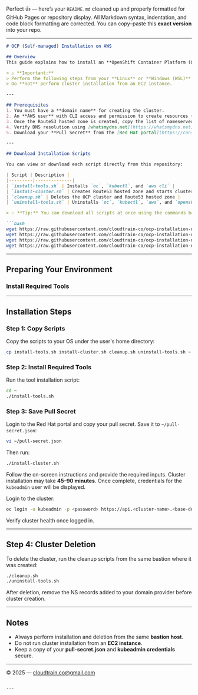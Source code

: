 Perfect 👍 — here’s your `README.md` cleaned up and properly formatted for GitHub Pages or repository display.
All Markdown syntax, indentation, and code block formatting are corrected.
You can copy–paste this **exact version** into your repo.

---

````markdown
# OCP (Self-managed) Installation on AWS

## Overview
This guide explains how to install an **OpenShift Container Platform (OCP)** self-managed cluster on **AWS** using installation scripts.

> ⚠️ **Important:**  
> Perform the following steps from your **Linux** or **Windows (WSL)** laptop.  
> Do **not** perform cluster installation from an EC2 instance.

---

## Prerequisites
1. You must have a **domain name** for creating the cluster.  
2. An **AWS user** with CLI access and permission to create resources (preferably admin rights).  
3. Once the Route53 hosted zone is created, copy the list of nameservers and add an **NS record** to your domain provider’s DNS configuration.  
4. Verify DNS resolution using [whatsmydns.net](https://whatsmydns.net).  
5. Download your **Pull Secret** from the [Red Hat portal](https://console.redhat.com/openshift/downloads).

---

## Download Installation Scripts

You can view or download each script directly from this repository:

| Script | Description |
|---------|--------------|
| `install-tools.sh` | Installs `oc`, `kubectl`, and `aws cli` |
| `install-cluster.sh` | Creates Route53 hosted zone and starts cluster installation |
| `cleanup.sh` | Deletes the OCP cluster and Route53 hosted zone |
| `uninstall-tools.sh` | Uninstalls `oc`, `kubectl`, `aws`, and `openshift-install` binaries |

> 💡 **Tip:** You can download all scripts at once using the commands below:

```bash
wget https://raw.githubusercontent.com/cloudtrain-co/ocp-installation-demo/main/install-tools.sh
wget https://raw.githubusercontent.com/cloudtrain-co/ocp-installation-demo/main/install-cluster.sh
wget https://raw.githubusercontent.com/cloudtrain-co/ocp-installation-demo/main/cleanup.sh
wget https://raw.githubusercontent.com/cloudtrain-co/ocp-installation-demo/main/uninstall-tools.sh
````

---

## Preparing Your Environment

### Install Required Tools



---

## Installation Steps

### Step 1: Copy Scripts

Copy the scripts to your OS under the user's home directory:

```bash
cp install-tools.sh install-cluster.sh cleanup.sh uninstall-tools.sh ~
```

### Step 2: Install Required Tools

Run the tool installation script:

```bash
cd ~
./install-tools.sh
```

### Step 3: Save Pull Secret

Login to the Red Hat portal and copy your pull secret.
Save it to `~/pull-secret.json`:

```bash
vi ~/pull-secret.json
```

Then run:

```bash
./install-cluster.sh
```

Follow the on-screen instructions and provide the required inputs.
Cluster installation may take **45–90 minutes**.
Once complete, credentials for the `kubeadmin` user will be displayed.

Login to the cluster:

```bash
oc login -u kubeadmin -p <password> https://api.<cluster-name>.<base-domain>:6443 --insecure-skip-tls-verify=true
```

Verify cluster health once logged in.

---

## Step 4: Cluster Deletion

To delete the cluster, run the cleanup scripts from the same bastion where it was created:

```bash
./cleanup.sh
./uninstall-tools.sh
```

After deletion, remove the NS records added to your domain provider before cluster creation.

---

## Notes

* Always perform installation and deletion from the same **bastion host**.
* Do not run cluster installation from an **EC2 instance**.
* Keep a copy of your **pull-secret.json** and **kubeadmin credentials** secure.

---

© 2025 — [cloudtrain.co@gmail.com](mailto:cloudtrain.co@gmail.com)

```

---


```
